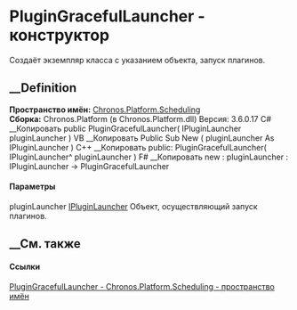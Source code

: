 # PluginGracefulLauncher - конструктор
Создаёт экземпляр класса с указанием объекта, запуск плагинов.
## __Definition
 **Пространство имён:**
[Chronos.Platform.Scheduling](N_Chronos_Platform_Scheduling.htm)  
 **Сборка:** Chronos.Platform (в Chronos.Platform.dll) Версия: 3.6.0.17
C# __Копировать
     public PluginGracefulLauncher(
    	IPluginLauncher pluginLauncher
    )
VB __Копировать
     Public Sub New ( 
    	pluginLauncher As IPluginLauncher
    )
C++ __Копировать
     public:
    PluginGracefulLauncher(
    	IPluginLauncher^ pluginLauncher
    )
F# __Копировать
     new : 
            pluginLauncher : IPluginLauncher -> PluginGracefulLauncher
#### Параметры
pluginLauncher
[IPluginLauncher](T_Chronos_Platform_Scheduling_IPluginLauncher.htm)
    Объект, осуществляющий запуск плагинов.
##  __См. также
#### Ссылки
[PluginGracefulLauncher -
](T_Chronos_Platform_Scheduling_PluginGracefulLauncher.htm)
[Chronos.Platform.Scheduling - пространство
имён](N_Chronos_Platform_Scheduling.htm)
